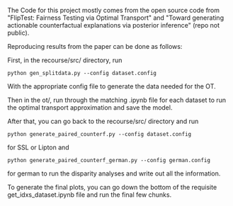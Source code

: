 The Code for this project mostly comes from the open source code from "FlipTest: Fairness Testing via Optimal Transport" and "Toward generating actionable counterfactual explanations via posterior inference" (repo not public).

Reproducing results from the paper can be done as follows:

First, in the recourse/src/ directory, run 
```
python gen_splitdata.py --config dataset.config
```
With the appropriate config file to generate the data needed for the OT. 

Then in the ot/, run through the matching .ipynb file for each dataset to run the optimal transport approximation and save the model.

After that, you can go back to the recourse/src/ directory and run
```
python generate_paired_counterf.py --config dataset.config
```
for SSL or Lipton and
```
python generate_paired_counterf_german.py --config german.config
```
for german to run the disparity analyses and write out all the information.

To generate the final plots, you can go down the bottom of the requisite get_idxs_dataset.ipynb file and run the final few chunks.
